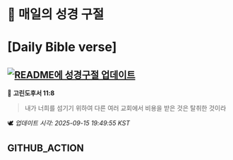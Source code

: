 # 🙏 매일의 성경 구절
# [Daily Bible verse]
## [![README에 성경구절 업데이트](https://github.com/DONGSUKA/first_test/actions/workflows/update-readme-bible.yml/badge.svg)](https://github.com/DONGSUKA/first_test/actions/workflows/update-readme-bible.yml)
<!-- START_BIBLE_VERSE -->
📖 **고린도후서 11:8**
> 내가 너희를 섬기기 위하여 다른 여러 교회에서 비용을 받은 것은 탈취한 것이라

🕊️ _업데이트 시각: 2025-09-15 19:49:55 KST_
  <!-- END_BIBLE_VERSE -->
## GITHUB_ACTION
